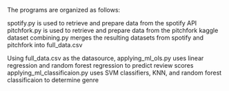The programs are organized as follows:

spotify.py is used to retrieve and prepare data from the spotify API
pitchfork.py is used to retrieve and prepare data from the pitchfork kaggle dataset
combining.py merges the resulting datasets from spotify and pitchfork into full_data.csv

Using full_data.csv as the datasource, 
applying_ml_ols.py uses linear regression and random forest regression to predict review scores
applying_ml_classificaion.py uses SVM classifiers, KNN, and random forest classificaion to determine genre
